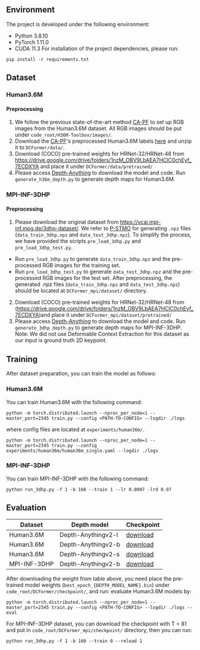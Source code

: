 ## Environment
The project is developed under the following environment:
- Python 3.8.10
- PyTorch 1.11.0
- CUDA 11.3
For installation of the project dependencies, please run:
```
pip install -r requirements.txt
``` 

## Dataset
### Human3.6M
#### Preprocessing
1. We follow the previous state-of-the-art method [CA-PF](https://github.com/CHUNYUWANG/H36M-Toolbox/blob/master/README.md) to set up RGB images from the Human3.6M dataset. All RGB images should be put under `code_root/H36M-Toolbox/images/`. 
2. Download the [CA-PF](https://github.com/QitaoZhao/ContextAware-PoseFormer/blob/main/README.md)'s preprocessed Human3.6M labels [here](https://drive.google.com/drive/folders/1OYKWnu_5GPLRfceD3Psf4-JZkloBodKx) and unzip it to `DCFormer/data/`.
3. Download (COCO) pre-trained weights for HRNet-32/HRNet-48 from https://drive.google.com/drive/folders/1nzM_OBV9LbAEA7HClC0chEyf_7ECDXYA and place it under `DCFormer/data/pretrained/`
4. Please access [Depth-Anything](https://github.com/LiheYoung/Depth-Anything) to download the model and code. Run `generate_h36m_depth.py` to generate depth maps for Human3.6M.



### MPI-INF-3DHP
#### Preprocessing
1. Please download the original dataset from https://vcai.mpi-inf.mpg.de/3dhp-dataset/. We refer to [P-STMO](https://github.com/paTRICK-swk/P-STMO#mpi-inf-3dhp) for generating `.npz` files (`data_train_3dhp.npz` and `data_test_3dhp.npz`). To simplify the process, we have provided the scripts `pre_load_3dhp.py` and `pre_load_3dhp_test.py`. 
- Run `pre_load_3dhp.py` to generate `data_train_3dhp.npz` and the pre-processed RGB images for the training set.
- Run `pre_load_3dhp_test.py` to generate `data_test_3dhp.npz` and the pre-processed RGB images for the test set.
After preprocessing, the generated .npz files (`data_train_3dhp.npz` and `data_test_3dhp.npz`) should be located at `DCFormer_mpi/dataset/` directory.
2. Download (COCO) pre-trained weights for HRNet-32/HRNet-48 from (https://drive.google.com/drive/folders/1nzM_OBV9LbAEA7HClC0chEyf_7ECDXYA)and place it under `DCFormer_mpi/dataset/pretrained/`
3. Please access [Depth-Anything](https://github.com/LiheYoung/Depth-Anything) to download the model and code. Run `generate_3dhp_depth.py` to generate depth maps for MPI-INF-3DHP.
Note: We did not use Deformable Context Extraction for this dataset as our input is ground truth 2D keypoint.


## Training
After dataset preparation, you can train the model as follows:
### Human3.6M
You can train Human3.6M with the following command:
```
python -m torch.distributed.launch --nproc_per_node=1 --master_port=2345 train.py --config <PATH-TO-CONFIG> --logdir ./logs
```
where config files are located at `experiments/human36m/`. 
```
python -m torch.distributed.launch --nproc_per_node=1 --master_port=2345 train.py --config experiments/human36m/human36m_single.yaml --logdir ./logs
```
### MPI-INF-3DHP
You can train MPI-INF-3DHP with the following command:
```
python run_3dhp.py -f 1 -b 160 --train 1 --lr 0.0007 -lrd 0.97
```


## Evaluation
| Dataset  | Depth model | Checkpoint|
|----------|---------------|-----------|
|Human3.6M|Depth-Anythingv2-l|[download](https://drive.google.com/file/d/1o6n5RDo2OYpjh5pascBcR5cR6PjL1Y0y/view?usp=drive_link)|
|Human3.6M|Depth-Anythingv2-b|[download](https://drive.google.com/file/d/1qG7QbigtKTCHxvd-mRaEM4anpPW2vp3m/view?usp=drive_link)|
|Human3.6M|Depth-Anythingv2-s|[download](https://drive.google.com/file/d/1vnRgZxkcPQ7qPwV3gJXpZ2CWXyUW1wpW/view?usp=drive_link)|
|MPI-INF-3DHP|Depth-Anythingv2-b|[download](https://drive.google.com/file/d/1Pkqc1j5xxSRsJYCqC1JE1GIMevuQQp_o/view?usp=drive_link)|




After downloading the weight from table above, you need place the pre-trained model weights (`best_epoch_{DEPTH_MODEL_NAME}.bin`) under `code_root/DCFormer/checkpoint/`, and run: evaluate Human3.6M models by:
```
python -m torch.distributed.launch --nproc_per_node=1 --master_port=2345 train.py --config <PATH-TO-CONFIG> --logdir ./logs --eval
```

For MPI-INF-3DHP dataset, you can download the checkpoint with T = 81 and put in `code_root/DCFormer_mpi/checkpoint/` directory, then you can run:
```
python run_3dhp.py -f 1 -b 160 --train 0 --reload 1
```